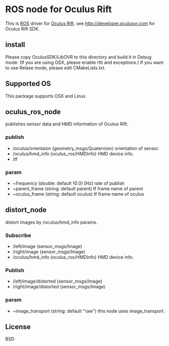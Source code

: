ROS node for Oculus Rift
=========================
This is [ROS](http://ros.org) driver for [Oculus Rift](http://www.oculusvr.com).
see http://developer.oculusvr.com for Oculus Rift SDK.

install
-----------------
Please copy OculusSDK/LibOVR to this directory and build it in Debug mode.
(If you are using OSX, please enable rtti and exceptions.)
If you want to use Relase mode, please edit CMakeLists.txt.

Supported OS
-----------------
This package supports OSX and Linux.

oculus_ros_node
------------------
publishes sensor data and HMD information of Oculus Rift.

### publish

* /oculus/orientaion (geometry_msgs/Quaternion) orientation of sensor.
* /oculus/hmd_info (oculus_ros/HMDInfo) HMD device info.
* /tf

### param
* ~frequency (double: default 10.0) [Hz] rate of publish
* ~parent_frame (string: default parent) tf frame name of parent
* ~oculus_frame (string: default oculus) tf frame name of oculus

distort_node
-------------------
distort images by /oculus/hmd_info params.

### Subscribe
* /left/image (sensor_msgs/Image)
* /right/image (sensor_msgs/Image)
* /oculus/hmd_info (oculus_ros/HMDInfo) HMD device info.

### Publish
* /left/image/distorted (sensor_msgs/Image)
* /right/image/distorted (sensor_msgs/Image)

### param
* ~image_transport (string: default "raw") this node uses image_transport.


License
-----------
BSD
